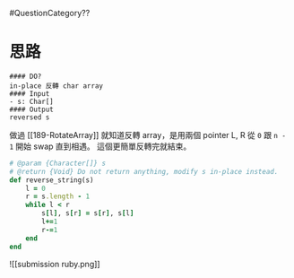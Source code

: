#QuestionCategory??

# 思路

```ad-note
#### DO?
in-place 反轉 char array
#### Input
- s: Char[]
#### Output
reversed s
```

做過 [[189-RotateArray]] 就知道反轉 array，是用兩個 pointer L, R 從 `0` 跟 `n - 1` 開始 swap 直到相遇。
這個更簡單反轉完就結束。

```ruby
# @param {Character[]} s
# @return {Void} Do not return anything, modify s in-place instead.
def reverse_string(s)
    l = 0
    r = s.length - 1
    while l < r
        s[l], s[r] = s[r], s[l]
        l+=1
        r-=1
    end
end
```

![[submission ruby.png]]
